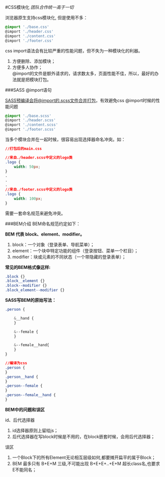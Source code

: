 #CSS模块化
*团队合作统一高于一切*

浏览器原生支持css模块化, 但是使用不多：
```css
@import './base.css'
@import './header.css'
@import './content.css'
@import './footer.css'
```
css import语法会有比较严重的性能问题，但不失为一种模块化的利器。  
1. 方便删除、添加模块；  
2. 方便多人协作；  
@import的文件是额外请求的，请求数太多，页面性能不佳，所以，最好的办法就是把模块打包。

###SASS @import语句

SASS预编译会将@import的.scss文件合并打包，有效避免css @import时候的性能问题
```css
@import './base.scss'
@import './header.scss'
@import './content.scss'
@import './footer.scss'
```
当多个模块合并在一起时候，很容易出现选择器命名冲突。如：
```css
//打包后的main.css

//来自./header.scss中定义的logo类
.logo {
	width: 50px;
}
.
.
.
//来自./footer.scss中定义的logo类
.logo {
	width: 100px;
}
```
需要一套命名规范来避免冲突。

###BEM介绍
BEM命名规范约定如下：

**BEM 代表 block、element、modifier。**  
1. block：一个对象（登录表单、导航菜单）；  
2. element：一个块中特定功能的组件（登录按钮、菜单一个栏目）；  
3. modifier：块或元素的不同状态（一个带隐藏的登录表单）； 

**常见的BEM格式像这样:**  
```css
.block {}  
.block__element {}  
.block--modifier {}  
.block_element--modifier {}
```
**SASS写BEM的原始写法：**
```css
.person {

	&__hand {
	}

	&--female {
 	}

 	&--female__hand{
 	}
}
```

```css
//编译为css
.person {
}
.person__hand {
}
.person--female {
}
.person--female__hand {
}
```

**BEM中的问题和误区**  

id、后代选择器   
1. id选择器原则上留给js；  
2. 后代选择器在写block时候是不用的，在block嵌套时候，会用后代选择器；   
  
误区    
1. 一个Block下的所有Element无论相互层级如何,都要摊开扁平的属于Block；  
2. BEM 最多只有 B+E+M 三级,不可能出现 B+E+E+..+E+M 超长class名,也要求E不能同名；  